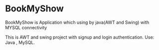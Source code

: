 # BookMyShow
BookMyShow is Application which using by java(AWT and Swing) with MYSQL connectivity

This is AWT and swing project with signup and login authentication.
Use: Java , MySQL.
